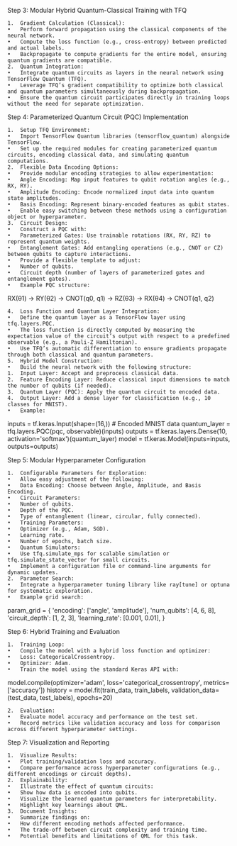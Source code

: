 
Step 3: Modular Hybrid Quantum-Classical Training with TFQ

	1.	Gradient Calculation (Classical):
	•	Perform forward propagation using the classical components of the neural network.
	•	Compute the loss function (e.g., cross-entropy) between predicted and actual labels.
	•	Backpropagate to compute gradients for the entire model, ensuring quantum gradients are compatible.
	2.	Quantum Integration:
	•	Integrate quantum circuits as layers in the neural network using TensorFlow Quantum (TFQ).
	•	Leverage TFQ’s gradient compatibility to optimize both classical and quantum parameters simultaneously during backpropagation.
	•	Ensure the quantum circuit participates directly in training loops without the need for separate optimization.

Step 4: Parameterized Quantum Circuit (PQC) Implementation

	1.	Setup TFQ Environment:
	•	Import TensorFlow Quantum libraries (tensorflow_quantum) alongside TensorFlow.
	•	Set up the required modules for creating parameterized quantum circuits, encoding classical data, and simulating quantum computations.
	2.	Flexible Data Encoding Options:
	•	Provide modular encoding strategies to allow experimentation:
	•	Angle Encoding: Map input features to qubit rotation angles (e.g., RX, RY).
	•	Amplitude Encoding: Encode normalized input data into quantum state amplitudes.
	•	Basis Encoding: Represent binary-encoded features as qubit states.
	•	Enable easy switching between these methods using a configuration object or hyperparameter.
	3.	Circuit Design:
	•	Construct a PQC with:
	•	Parameterized Gates: Use trainable rotations (RX, RY, RZ) to represent quantum weights.
	•	Entanglement Gates: Add entangling operations (e.g., CNOT or CZ) between qubits to capture interactions.
	•	Provide a flexible template to adjust:
	•	Number of qubits.
	•	Circuit depth (number of layers of parameterized gates and entanglement gates).
	•	Example PQC structure:

RX(θ1) → RY(θ2) → CNOT(q0, q1) → RZ(θ3) → RX(θ4) → CNOT(q1, q2)


	4.	Loss Function and Quantum Layer Integration:
	•	Define the quantum layer as a TensorFlow layer using tfq.layers.PQC.
	•	The loss function is directly computed by measuring the expectation value of the circuit’s output with respect to a predefined observable (e.g., a Pauli-Z Hamiltonian).
	•	Use TFQ’s automatic differentiation to ensure gradients propagate through both classical and quantum parameters.
	5.	Hybrid Model Construction:
	•	Build the neural network with the following structure:
	1.	Input Layer: Accept and preprocess classical data.
	2.	Feature Encoding Layer: Reduce classical input dimensions to match the number of qubits (if needed).
	3.	Quantum Layer (PQC): Apply the quantum circuit to encoded data.
	4.	Output Layer: Add a dense layer for classification (e.g., 10 classes for MNIST).
	•	Example:

inputs = tf.keras.Input(shape=(16,))  # Encoded MNIST data
quantum_layer = tfq.layers.PQC(pqc, observable)(inputs)
outputs = tf.keras.layers.Dense(10, activation='softmax')(quantum_layer)
model = tf.keras.Model(inputs=inputs, outputs=outputs)

Step 5: Modular Hyperparameter Configuration

	1.	Configurable Parameters for Exploration:
	•	Allow easy adjustment of the following:
	•	Data Encoding: Choose between Angle, Amplitude, and Basis Encoding.
	•	Circuit Parameters:
	•	Number of qubits.
	•	Depth of the PQC.
	•	Type of entanglement (linear, circular, fully connected).
	•	Training Parameters:
	•	Optimizer (e.g., Adam, SGD).
	•	Learning rate.
	•	Number of epochs, batch size.
	•	Quantum Simulators:
	•	Use tfq.simulate_mps for scalable simulation or tfq.simulate_state_vector for small circuits.
	•	Implement a configuration file or command-line arguments for dynamic updates.
	2.	Parameter Search:
	•	Integrate a hyperparameter tuning library like ray[tune] or optuna for systematic exploration.
	•	Example grid search:

param_grid = {
    'encoding': ['angle', 'amplitude'],
    'num_qubits': [4, 6, 8],
    'circuit_depth': [1, 2, 3],
    'learning_rate': [0.001, 0.01],
}

Step 6: Hybrid Training and Evaluation

	1.	Training Loop:
	•	Compile the model with a hybrid loss function and optimizer:
	•	Loss: CategoricalCrossentropy.
	•	Optimizer: Adam.
	•	Train the model using the standard Keras API with:

model.compile(optimizer='adam', loss='categorical_crossentropy', metrics=['accuracy'])
history = model.fit(train_data, train_labels, validation_data=(test_data, test_labels), epochs=20)


	2.	Evaluation:
	•	Evaluate model accuracy and performance on the test set.
	•	Record metrics like validation accuracy and loss for comparison across different hyperparameter settings.

Step 7: Visualization and Reporting

	1.	Visualize Results:
	•	Plot training/validation loss and accuracy.
	•	Compare performance across hyperparameter configurations (e.g., different encodings or circuit depths).
	2.	Explainability:
	•	Illustrate the effect of quantum circuits:
	•	Show how data is encoded into qubits.
	•	Visualize the learned quantum parameters for interpretability.
	•	Highlight key learnings about QML.
	3.	Document Insights:
	•	Summarize findings on:
	•	How different encoding methods affected performance.
	•	The trade-off between circuit complexity and training time.
	•	Potential benefits and limitations of QML for this task.

